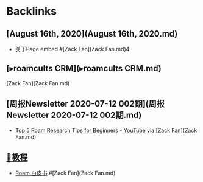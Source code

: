 
# Backlinks
## [August 16th, 2020](August 16th, 2020.md)
- 关于Page embed #[Zack Fan](Zack Fan.md)4

## [▸roamcults CRM](▸roamcults CRM.md)
[Zack Fan](Zack Fan.md)

## [周报Newsletter 2020-07-12 002期](周报Newsletter 2020-07-12 002期.md)
-  [Top 5 Roam Research Tips for Beginners - YouTube](https://www.youtube.com/watch?v=b2Q5bAhtV9Y) via [Zack Fan](Zack Fan.md)

## [📘教程](📘教程.md)
- [Roam 白皮书](https://mp.weixin.qq.com/s/fgapELVH0eqVU6BndPBFJQ) #[Zack Fan](Zack Fan.md)

